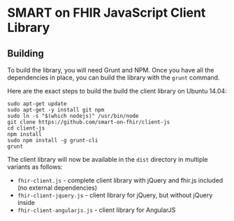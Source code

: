 SMART on FHIR JavaScript Client Library
=======================================

## Building

To build the library, you will need Grunt and NPM. Once you
have all the dependencies in place, you can build the library
with the `grunt` command.

Here are the exact steps to build the build the client library
on Ubuntu 14.04:

```
sudo apt-get update
sudo apt-get -y install git npm
sudo ln -s "$(which nodejs)" /usr/bin/node
git clone https://github.com/smart-on-fhir/client-js
cd client-js
npm install
sudo npm install -g grunt-cli
grunt
```

The client library will now be available in the
`dist` directory in multiple variants as follows:

* `fhir-client.js` - complete client library with jQuery and fhir.js included (no external dependencies)
* `fhir-client-jquery.js` - client library for jQuery, but without jQuery inside
* `fhir-client-angularjs.js` - client library for AngularJS